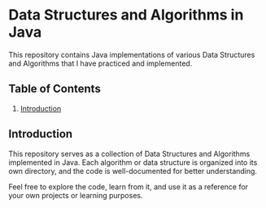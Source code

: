 # Data Structures and Algorithms in Java

This repository contains Java implementations of various Data Structures and Algorithms that I have practiced and implemented.

## Table of Contents

1. [Introduction](#introduction)

## Introduction

This repository serves as a collection of Data Structures and Algorithms implemented in Java. Each algorithm or data structure is organized into its own directory, and the code is well-documented for better understanding.

Feel free to explore the code, learn from it, and use it as a reference for your own projects or learning purposes.
